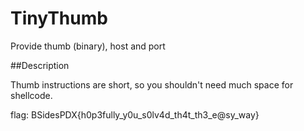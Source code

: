 # TinyThumb

Provide thumb (binary), host and port

##Description

Thumb instructions are short, so you shouldn't need much space for shellcode.

flag: BSidesPDX{h0p3fully_y0u_s0lv4d_th4t_th3_e@sy_way}
